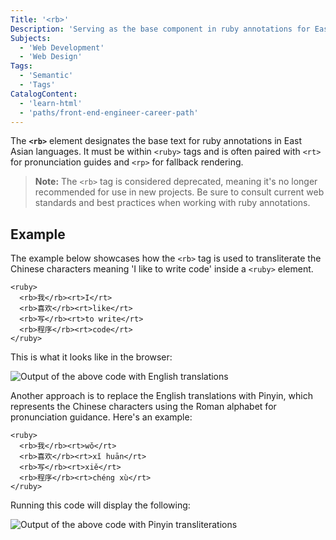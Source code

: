 ```yaml
---
Title: '<rb>'
Description: 'Serving as the base component in ruby annotations for East Asian text, this element's use has declined and is now listed as deprecated.'
Subjects:
  - 'Web Development'
  - 'Web Design'
Tags:
  - 'Semantic'
  - 'Tags'
CatalogContent:
  - 'learn-html'
  - 'paths/front-end-engineer-career-path'
---
```


The **`<rb>`** element designates the base text for ruby annotations in East Asian languages. It must be within `<ruby>` tags and is often paired with `<rt>` for pronunciation guides and `<rp>` for fallback rendering.

> **Note:** The `<rb>` tag is considered deprecated, meaning it's no longer recommended for use in new projects. Be sure to consult current web standards and best practices when working with ruby annotations.

## Example

The example below showcases how the `<rb>` tag is used to transliterate the Chinese characters meaning 'I like to write code' inside a `<ruby>` element.

```pseudo
<ruby>
  <rb>我</rb><rt>I</rt>
  <rb>喜欢</rb><rt>like</rt>
  <rb>写</rb><rt>to write</rt>
  <rb>程序</rb><rt>code</rt>
</ruby>
```

This is what it looks like in the browser:

![Output of the above code with English translations](https://raw.githubusercontent.com/Codecademy/docs/main/media/iliketowritecode.png)

Another approach is to replace the English translations with Pinyin, which represents the Chinese characters using the Roman alphabet for pronunciation guidance. Here's an example:

```pseudo
<ruby>
  <rb>我</rb><rt>wǒ</rt>
  <rb>喜欢</rb><rt>xǐ huān</rt>
  <rb>写</rb><rt>xiě</rt>
  <rb>程序</rb><rt>chéng xù</rt>
</ruby>
```

Running this code will display the following:

![Output of the above code with Pinyin transliterations](https://raw.githubusercontent.com/Codecademy/docs/main/media/woxihuanxiechengxu.png)
